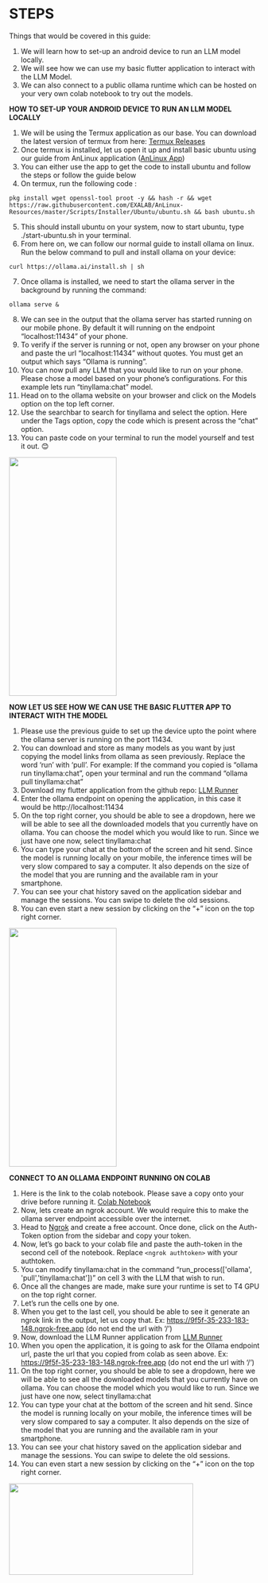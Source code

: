 # STEPS

Things that would be covered in this guide:
1.	We will learn how to set-up an android device to run an LLM model locally.
2.	We will see how we can use my basic flutter application to interact with the LLM Model.
3.	We can also connect to a public ollama runtime which can be hosted on your very own colab notebook to try out the models.

**HOW TO SET-UP YOUR ANDROID DEVICE TO RUN AN LLM MODEL LOCALLY**
1.	We will be using the Termux application as our base. You can download the latest version of termux from here: [Termux Releases](https://github.com/termux/termux-app/releases) 
2.	Once termux is installed, let us open it up and install basic ubuntu using our guide from AnLinux application ([AnLinux App](https://play.google.com/store/apps/details?id=exa.lnx.a))
3.	You can either use the app to get the code to install ubuntu and follow the steps or follow the guide below
4.	On termux, run the following code :
```
pkg install wget openssl-tool proot -y && hash -r && wget https://raw.githubusercontent.com/EXALAB/AnLinux-Resources/master/Scripts/Installer/Ubuntu/ubuntu.sh && bash ubuntu.sh
```
5.	This should install ubuntu on your system, now to start ubuntu, type ./start-ubuntu.sh in your terminal.
6.	From here on, we can follow our normal guide to install ollama on linux. Run the below command to pull and install ollama on your device:
```
curl https://ollama.ai/install.sh | sh
```
7.	Once ollama is installed, we need to start the ollama server in the background by running the command:
```
ollama serve &
```
8.	We can see in the output that the ollama server has started running on our mobile phone. By default it will running on the endpoint “localhost:11434” of your phone. 
9.	To verify if the server is running or not, open any browser on your phone and paste the url “localhost:11434” without quotes. You must get an output which says “Ollama is running”.
10.	You can now pull any LLM that you would like to run on your phone. Please chose a model based on your phone’s configurations. For this example lets run “tinyllama:chat” model.
11.	Head on to the ollama website on your browser and click on the Models option on the top left corner. 
12.	Use the searchbar to search for tinyllama and select the option. Here under the Tags option, copy the code which is present across the “chat” option. 
13.	You can paste code on your terminal to run the model yourself and test it out. 😊

<img src="https://github.com/santoshdkolur/LLM-Runner/assets/48786464/f464bd96-eb35-4ce4-9cd3-839183492336" width="216" height="480">



**NOW LET US SEE HOW WE CAN USE THE BASIC FLUTTER APP TO INTERACT WITH THE MODEL**
1.	Please use the previous guide to set up the device upto the point where the ollama server is running on the port 11434.
2.	You can download and store as many models as you want by just copying the model links from ollama as seen previously. Replace the word ‘run’ with ‘pull’. 
 For example: If the command you copied is “ollama run tinyllama:chat”, open your terminal and run the command “ollama pull tinyllama:chat”
3.	Download my flutter application from the github repo: [LLM Runner](https://github.com/santoshdkolur/LLM-Runner/blob/main/LLM%20Runner.apk)
4.	Enter the ollama endpoint on opening the application, in this case it would be http://localhost:11434
5.	On the top right corner, you should be able to see a dropdown, here we will be able to see all the downloaded models that you currently have on ollama. You can choose the model which you would like to run. Since we just have one now, select tinyllama:chat
6.	You can type your chat at the bottom of the screen and hit send. Since the model is running locally on your mobile, the inference times will be very slow compared to say a computer. It also depends on the size of the model that you are running and the available ram in your smartphone. 
7.	You can see your chat history saved on the application sidebar and manage the sessions. You can swipe to delete the old sessions.
8.	You can even start a new session by clicking on the “+” icon on the top right corner. 

<img src="https://github.com/santoshdkolur/LLM-Runner/assets/48786464/a2ec3e0f-9760-4e5e-945b-e982b728b216" width="216" height="480">


**CONNECT TO AN OLLAMA ENDPOINT RUNNING ON COLAB**
1.	Here is the link to the colab notebook. Please save a copy onto your drive before running it. 
[Colab Notebook](https://colab.research.google.com/drive/1p5gMfgS2cr0euHy69yIMEcJPHMMirmdq?usp=sharing)
2.	Now, lets create an ngrok account. We would require this to make the ollama server endpoint accessible over the internet. 
3.	Head to [Ngrok](https://ngrok.com/) and create a free account. Once done, click on the Auth-Token option from the sidebar and copy your token. 
4.	Now, let’s go back to your colab file and paste the auth-token in the second cell of the notebook. Replace `<ngrok authtoken>` with your authtoken. 
5.	You can modify tinyllama:chat in the command “run_process(['ollama', 'pull','tinyllama:chat'])” on cell 3 with the LLM that wish to run.
6.	Once all the changes are made, make sure your runtime is set to T4 GPU on the top right corner. 
7.	Let’s run the cells one by one.
8.	When you get to the last cell, you should be able to see it generate an ngrok link in the output, let us copy that. Ex: https://9f5f-35-233-183-148.ngrok-free.app (do not end the url with ‘/’)
9.	Now, download the LLM Runner application from [LLM Runner](https://github.com/santoshdkolur/LLM-Runner/blob/main/LLM%20Runner.apk)
10.	When you open the application, it is going to ask for the Ollama endpoint url, paste the url that you copied from colab as seen above. Ex: https://9f5f-35-233-183-148.ngrok-free.app (do not end the url with ‘/’)
11.	On the top right corner, you should be able to see a dropdown, here we will be able to see all the downloaded models that you currently have on ollama. You can choose the model which you would like to run. Since we just have one now, select tinyllama:chat
12.	You can type your chat at the bottom of the screen and hit send. Since the model is running locally on your mobile, the inference times will be very slow compared to say a computer. It also depends on the size of the model that you are running and the available ram in your smartphone. 
13.	You can see your chat history saved on the application sidebar and manage the sessions. You can swipe to delete the old sessions.
14.	You can even start a new session by clicking on the “+” icon on the top right corner. 


<img src="https://github.com/santoshdkolur/LLM-Runner/assets/48786464/db13c9db-45ff-463b-91a6-34f3144e0350" width="370" height="184">
